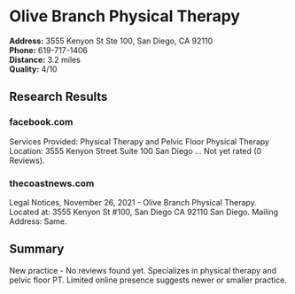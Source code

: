 # Olive Branch Physical Therapy

**Address:** 3555 Kenyon St Ste 100, San Diego, CA 92110  
**Phone:** 619-717-1406  
**Distance:** 3.2 miles  
**Quality:** 4/10

## Research Results

### facebook.com
Services Provided: Physical Therapy and Pelvic Floor Physical Therapy Location: 3555 Kenyon Street Suite 100 San Diego ... Not yet rated (0 Reviews).

### thecoastnews.com
Legal Notices, November 26, 2021 - Olive Branch Physical Therapy. Located at: 3555 Kenyon St #100, San Diego CA 92110 San Diego. Mailing Address: Same.

## Summary
New practice - No reviews found yet. Specializes in physical therapy and pelvic floor PT. Limited online presence suggests newer or smaller practice.
